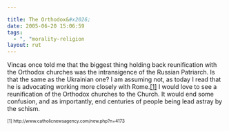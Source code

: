 ```yaml
---

title: The Orthodox&#x2026;
date: 2005-06-20 15:06:59
tags:
  - ", "morality-religion
layout: rut
---
```


Vincas once told me that the biggest thing holding back reunification with the Orthodox churches was the intransigence of the Russian Patriarch.  Is that the same as the Ukrainian one?  I am assuming not, as today I read that he is advocating working more closely with Rome.<a href="http://www.catholicnewsagency.com/new.php?n=4173">[1]</a> I would love to see a reunification of the Orthodox churches to the Church.  It would end some confusion, and as importantly, end centuries of people being lead astray by the schism.

<font size="-2">
[1] http://www.catholicnewsagency.com/new.php?n=4173
</font>

